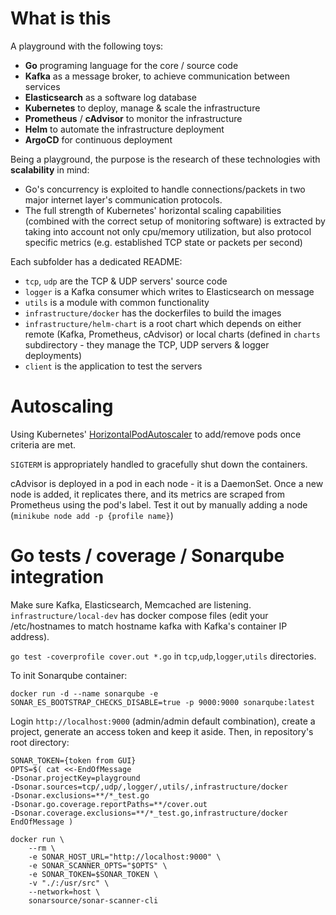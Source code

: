 # What is this

A playground with the following toys:
- **Go** programing language for the core / source code
- **Kafka** as a message broker, to achieve communication between services
- **Elasticsearch** as a software log database
- **Kubernetes** to deploy, manage & scale the infrastructure
- **Prometheus** / **cAdvisor** to monitor the infrastructure
- **Helm** to automate the infrastructure deployment
- **ArgoCD** for continuous deployment

Being a playground, the purpose is the research of these technologies with **scalability** in mind:
- Go's concurrency is exploited to handle connections/packets in two major internet layer's communication protocols.
- The full strength of Kubernetes' horizontal scaling capabilities (combined with the correct setup of monitoring software) is extracted by taking into account not only cpu/memory utilization, but also protocol specific metrics (e.g. established TCP state or packets per second)

Each subfolder has a dedicated README:
- `tcp`, `udp` are the TCP & UDP servers' source code
- `logger` is a Kafka consumer which writes to Elasticsearch on message
- `utils` is a module with common functionality
- `infrastructure/docker` has the dockerfiles to build the images
- `infrastructure/helm-chart` is a root chart which depends on either remote (Kafka, Prometheus, cAdvisor) or local charts (defined in `charts` subdirectory - they manage the TCP, UDP servers & logger deployments)
- `client` is the application to test the servers


# Autoscaling

Using Kubernetes' [HorizontalPodAutoscaler](https://kubernetes.io/docs/tasks/run-application/horizontal-pod-autoscale/) to add/remove pods once criteria are met.


`SIGTERM` is appropriately handled to gracefully shut down the containers.

cAdvisor is deployed in a pod in each node - it is a DaemonSet. Once a new node is added, it replicates there, and its metrics are scraped from Prometheus using the pod's label. Test it out by manually adding a node (`minikube node add -p {profile name}`)

# Go tests / coverage / Sonarqube integration

Make sure Kafka, Elasticsearch, Memcached are listening. `infrastructure/local-dev` has docker compose files (edit your /etc/hostnames to match hostname kafka with Kafka's container IP address).

`go test -coverprofile cover.out *.go` in `tcp`,`udp`,`logger`,`utils` directories.


To init Sonarqube container:
```
docker run -d --name sonarqube -e SONAR_ES_BOOTSTRAP_CHECKS_DISABLE=true -p 9000:9000 sonarqube:latest
```

Login `http://localhost:9000` (admin/admin default combination), create a project, generate an access token and keep it aside. Then, in repository's root directory:
```
SONAR_TOKEN={token from GUI}
OPTS=$( cat <<-EndOfMessage
-Dsonar.projectKey=playground
-Dsonar.sources=tcp/,udp/,logger/,utils/,infrastructure/docker
-Dsonar.exclusions=**/*_test.go
-Dsonar.go.coverage.reportPaths=**/cover.out
-Dsonar.coverage.exclusions=**/*_test.go,infrastructure/docker
EndOfMessage )

docker run \
    --rm \
    -e SONAR_HOST_URL="http://localhost:9000" \
    -e SONAR_SCANNER_OPTS="$OPTS" \
    -e SONAR_TOKEN=$SONAR_TOKEN \
    -v "./:/usr/src" \
    --network=host \
    sonarsource/sonar-scanner-cli
```
